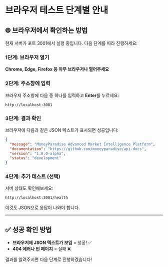 # 브라우저 테스트 단계별 안내

## 🌐 브라우저에서 확인하는 방법

현재 서버가 포트 3001에서 실행 중입니다. 다음 단계를 따라 진행하세요:

### 1단계: 브라우저 열기
**Chrome, Edge, Firefox 등 아무 브라우저나 열어주세요**

### 2단계: 주소창에 입력
브라우저 주소창에 다음 중 하나를 입력하고 **Enter**를 누르세요:

```
http://localhost:3001
```

### 3단계: 결과 확인
브라우저에 다음과 같은 JSON 텍스트가 표시되면 성공입니다:

```json
{
  "message": "MoneyParadise Advanced Market Intelligence Platform",
  "documentation": "https://github.com/moneyparadise/api-docs",
  "version": "1.0.0-alpha",
  "status": "development"
}
```

### 4단계: 추가 테스트 (선택)
서버 상태도 확인해보세요:

```
http://localhost:3001/health
```

이것도 JSON으로 응답이 나와야 합니다.

---

## ✅ 성공 확인 방법

- **브라우저에 JSON 텍스트가 보임** = 성공! ✅
- **404 에러나 빈 페이지** = 실패 ❌

결과를 알려주시면 다음 단계로 진행하겠습니다!
